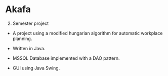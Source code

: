 # Akafa
2. Semester project

* A project using a modified hungarian algorithm for automatic workplace planning.

* Written in Java.

* MSSQL Database implemented with a DAO pattern.

* GUI using Java Swing.

